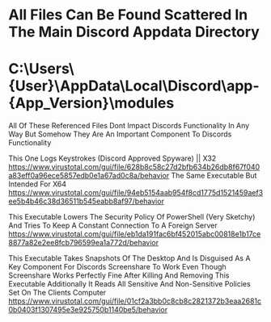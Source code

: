 # All Files Can Be Found Scattered In The Main Discord Appdata Directory
# C:\Users\\{User}\AppData\Local\Discord\app-{App_Version}\modules

 All Of These Referenced Files Dont Impact Discords Functionality In Any Way But Somehow They Are An Important Component To Discords Functionality

 This One Logs Keystrokes (Discord Approved Spyware) || X32
https://www.virustotal.com/gui/file/628b8c58c27d2bfb634b26db8f67f040a83eff0a96ece5857edb0e1a67ad0c8a/behavior
 The Same Executable But Intended For X64
https://www.virustotal.com/gui/file/94eb5154aab954f8cd1775d1521459aef3ee5b4b46c38d36511b545eabb8af97/behavior

 This Executable Lowers The Security Policy Of PowerShell (Very Sketchy) And Tries To Keep A Constant Connection To A Foreign Server
https://www.virustotal.com/gui/file/eb1da191fac6bf452015abc00818e1b17ce8877a82e2ee8fcb796599ea1a772d/behavior

 This Executable Takes Snapshots Of The Desktop And Is Disguised As A Key Component For Discords Screenshare To Work Even Though Screenshare Works Perfectly Fine After Killing And Removing This Executable Additionally It Reads All Sensitive And Non-Sensitive Policies Set On The Clients Computer
https://www.virustotal.com/gui/file/01cf2a3bb0c8cb8c2821372b3eaa2681c0b0403f1307495e3e925750b1140be5/behavior
